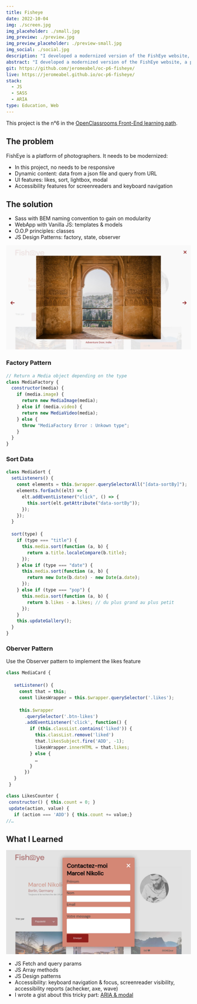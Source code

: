 ```yaml
---
title: Fisheye
date: 2022-10-04
img: ./screen.jpg
img_placeholder: ./small.jpg
img_preview: ./preview.jpg
img_preview_placeholder: ./preview-small.jpg
img_social: ./social.jpg
description: "I developed a modernized version of the FishEye website, a photographers platform, using dynamic content with Javascript, design patterns, json, modal, gallery and sorting features. I also followed the accessibility guidelines to make it fully accessible: focus, keyboard navigation, ARIA."
abstract: "I developed a modernized version of the FishEye website, a photographers platform, using dynamic content with Javascript, design patterns, json, modal, gallery and sorting features. I also followed the accessibility guidelines to make it fully accessible: focus, keyboard navigation, ARIA."
git: https://github.com/jeromeabel/oc-p6-fisheye/
live: https://jeromeabel.github.io/oc-p6-fisheye/
stack:
  - JS
  - SASS
  - ARIA
type: Education, Web
---
```


This project is the n°6 in the [OpenClassrooms Front-End learning path](https://openclassrooms.com/fr/paths/516-developpeur-dapplication-javascript-react).

## The problem

FishEye is a platform of photographers. It needs to be modernized:

- In this project, no needs to be responsive
- Dynamic content: data from a json file and query from URL
- UI features: likes, sort, lightbox, modal
- Accessibility features for screenreaders and keyboard navigation

## The solution

- Sass with BEM naming convention to gain on modularity
- WebApp with Vanilla JS: templates & models
- O.O.P principles: classes
- JS Design Patterns: factory, state, observer

![Modal Slideshow](./slideshow.jpg)

### Factory Pattern

```js
// Return a Media object depending on the type
class MediaFactory {
  constructor(media) {
    if (media.image) {
      return new MediaImage(media);
    } else if (media.video) {
      return new MediaVideo(media);
    } else {
      throw "MediaFactory Error : Unkown type";
    }
  }
}
```

### Sort Data

```js
class MediaSort {
  setListeners() {
    const elements = this.$wrapper.querySelectorAll("[data-sortBy]");
    elements.forEach((elt) => {
      elt.addEventListener("click", () => {
        this.sort(elt.getAttribute("data-sortBy"));
      });
    });
  }

  sort(type) {
    if (type === "title") {
      this.media.sort(function (a, b) {
        return a.title.localeCompare(b.title);
      });
    } else if (type === "date") {
      this.media.sort(function (a, b) {
        return new Date(b.date) - new Date(a.date);
      });
    } else if (type === "pop") {
      this.media.sort(function (a, b) {
        return b.likes - a.likes; // du plus grand au plus petit
      });
    }
    this.updateGallery();
  }
}
```

### Oberver Pattern

Use the Observer pattern to implement the likes feature

```js
class MediaCard {

   setListener() {
     const that = this;
     const likesWrapper = this.$wrapper.querySelector('.likes');

     this.$wrapper
       .querySelector('.btn-likes')
       .addEventListener('click', function() {
         if (this.classList.contains('liked')) {
           this.classList.remove('liked')
           that.likesSubject.fire('ADD', -1);
           likesWrapper.innerHTML = that.likes;
         } else {
           …
         }
       })
   }
 }
```

```js
class LikesCounter {
 constructor() { this.count = 0; }
 update(action, value) {
   if (action === 'ADD') { this.count += value;}
//…
```

## What I Learned

![Modal Contact Form](./contact.jpg)

- JS Fetch and query params
- JS Array methods
- JS Design patterns
- Accessibility: keyboard navigation & focus, screenreader visibility, accessibility reports (achecker, axe, wave)
- I wrote a gist about this tricky part: [ARIA & modal](https://gist.github.com/jeromeabel/941da71f8d0bacf191fc2b8a845b886b)
